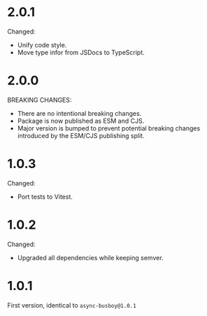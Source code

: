 # 2.0.1

Changed:

- Unify code style.
- Move type infor from JSDocs to TypeScript.

# 2.0.0

BREAKING CHANGES:

- There are no intentional breaking changes.
- Package is now published as ESM and CJS.
- Major version is bumped to prevent potential breaking changes introduced by the ESM/CJS publishing split.

# 1.0.3

Changed:

- Port tests to Vitest.

# 1.0.2

Changed:

- Upgraded all dependencies while keeping semver.

# 1.0.1

First version, identical to `async-busboy@1.0.1`
